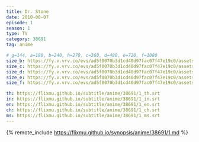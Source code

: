 ```yaml
---
title: Dr. Stone
date: 2010-08-07
episode: 1
season: 1
type: TV
category: 38691
tag: anime

# g=144, a=180, b=240, h=270, c=360, d=480, e=720, f=1080
size_b: https://fy.v.vrv.co/evs/ad5f0070b3d1cd40d97fac07f47e19c0/assets/ff40b060c7dfe6d7cf0f71d3438032a7_3692368.mp4
size_c: https://fy.v.vrv.co/evs/ad5f0070b3d1cd40d97fac07f47e19c0/assets/ff40b060c7dfe6d7cf0f71d3438032a7_3692367.mp4
size_d: https://fy.v.vrv.co/evs/ad5f0070b3d1cd40d97fac07f47e19c0/assets/ff40b060c7dfe6d7cf0f71d3438032a7_3692369.mp4
size_e: https://fy.v.vrv.co/evs/ad5f0070b3d1cd40d97fac07f47e19c0/assets/ff40b060c7dfe6d7cf0f71d3438032a7_3692370.mp4
size_f: https://fy.v.vrv.co/evs/ad5f0070b3d1cd40d97fac07f47e19c0/assets/ff40b060c7dfe6d7cf0f71d3438032a7_3692371.mp4

th: https://flixmu.github.io/subtitle/anime/38691/1_th.srt
in: https://flixmu.github.io/subtitle/anime/38691/1_in.srt
en: https://flixmu.github.io/subtitle/anime/38691/1_en.srt
ch: https://flixmu.github.io/subtitle/anime/38691/1_ch.srt
ms: https://flixmu.github.io/subtitle/anime/38691/1_ms.srt
---
```

{% remote_include https://flixmu.github.io/synopsis/anime/38691/1.md %}
